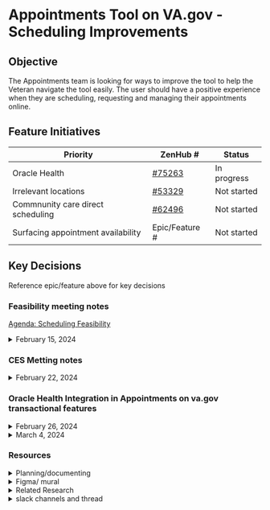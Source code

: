 # Appointments Tool on VA.gov - Scheduling Improvements

## Objective
The Appointments team is looking for ways to improve the tool to help the Veteran navigate the tool easily. The user should have a positive experience when they are scheduling, requesting and managing their appointments online. 

## Feature Initiatives 

| Priority | ZenHub #  | Status | 
| ------- | ---------- | ----- | 
| Oracle Health  | [#75263](https://app.zenhub.com/workspaces/appointments-product-management-63d2b0c51ad23091ff211acb/issues/gh/department-of-veterans-affairs/va.gov-team/75263) | In progress | 
|Irrelevant locations | [#53329](https://app.zenhub.com/workspaces/appointments-product-management-63d2b0c51ad23091ff211acb/issues/gh/department-of-veterans-affairs/va.gov-team/53329) | Not started | 
| Commnunity care direct scheduling | [#62496](https://app.zenhub.com/workspaces/appointments-product-management-63d2b0c51ad23091ff211acb/issues/gh/department-of-veterans-affairs/va.gov-team/62496) | Not started |
| Surfacing appointment availability | Epic/Feature # | Not started | 

## Key Decisions

Reference epic/feature above for key decisions
         
### Feasibility meeting notes  
[Agenda: Scheduling Feasibility](https://docs.google.com/document/d/1i2dFmGFazNDUBeynta1IvIBbYSAjscYUNfVTvH-tcXg/edit?usp=sharing) 
<details>
<summary>February 15, 2024</summary>

- **Irrelevant locations**: Kay asked, will the list of relevant locations include CC? Yes, if they are eligible. List can be based on drive time to nearest VA from address on file. We should explore what personalization might look like 
- **Surfacing Availability:** We might be able to see more available options in the future such as phone or video appointments. - Oracle Health Scheduling: Non-negotiable: PID. Kay asked how can we get more care types added and then when they are added how do we handle the Veteran navigating a really long list of care types? We should explore chat options for scheduling
- **Direct scheduling for Community Care:** How can we make referrals part of the scheduling process. We will need to work with IVC to understand what is already being done for CC scheduling.
- **Prioritization:** #1 OH #2 Irrelevant locations and or CC. #3 Availability 

</details>
 
### CES Metting notes

<details>
<summary>February 22, 2024</summary>

In regards to our CES call today about Community Care appointments in Oracle Health, per Anthony Pilozzi, they are sending appointments recorded ini HSRM back to Cerner (aka Oracle Health). If we can distinguish Community Care appointments from VA appointments in Oracle Health we could just filter out those appointments so they aren't displayed to the Veteran.bility 

</details>

### Oracle Health Integration in Appointments on va.gov transactional features

<details>
<summary>February 26, 2024</summary>

I. **Cancelation Reason**
   - VHA has paired down the cancelation reasons down, so now it is only 5 or so. It is restricted in revenue cycle. 
   - Tia A will share list. 
   - Do we need any logic around what is cancellable? Match VAOS today or just the Mental Health flag? Brad C
   - What is the meaning of cancelation data? For staff? For veterans? (Brad C)
   - We want to prevent veterans from canceling in certain situations for example mental health.
   - We want to be consistent and standard across facilities (Tia)
   - Cerner publishes these rules in their FHIR documentation. 
   - In OH, multiple resources are tied to one appointment. For example for surgery, imaging machines etc. You may have to cancel each resource (Tia)
   - Is there an exclusion list for cancelable appointments?
   - There is not a list of the non-cancelable but there is a list of types that have to offer direct schedule. (Tia)
   - Anything that is not listed in the TOC list, those are VAOS required. 
   - (Anything that is list is also cancelable) (Tia)
   - We can put together an exclusion list of appointments we do not want the Veterans can cancel. 

II. **VAOS Configuration**
   - The facility has the ability to disable direct scheduling etc. Do you see it being possible to come up with a policy on a high level to implement on the VistA side? (Brad C)
   - Yes- that would be the idea. It would require us to force the hand of the facilities. Limit what facilities can enable/ disable. (Tia)
   - Anyone with the supervisor key at a facility can change the configuration in VATS. I think it should be IVC’s direction to say who is allowed to do this and what the policy should be. (Brad C)
   - Sites were concerned about their inability to manage patients who already have appointments, ensuring that patients are not inadvertently requesting additional appointments for the same issue they are already scheduled for. (Tia)
   - Want to be able to open up access to patients to direct schedule but then they can schedule with anyone maybe even someone on the other side of the country. 
   - Not going to have requests with OH because they might be able to request a time at 4:30 when it is 4:26 and the staff will miss that. 
   - We would like to start creating a list of policies and checks. (Brad C )

III. **Current Scheduling Capabilities**
   - What can they schedule today? (Jeff)
   - For Self scheduling: Face to face and telephone (Tia)

IV. **Baseline Requirements and Ideal SOP**
   - What are the baseline requirements and the nice to have? (Brad C)
   - If we could follow the VAOS SOP that would be ideal. 

V. **Message Center and Location Selection**
   - It is not ideal for patients to request appointments in message center in OH (Tia) 
   - There are advantages to picking location first and is something we are looking into on the VAOS side. (Jeff)

VI. **Patient Appointment Restrictions**
   - We want to restrict patients from being able to schedule an appointment with someone they have never been seen before. We do not want them to be able to see options that they should not been seen at like across the country on OH
</details>

<details>
         
<summary>March 4, 2024</summary>
Scheduling Configuration:
- Each facility has its own configuration for scheduling policies for various types of care.
- Supervisors at facilities can make changes to scheduling options.
- Policies can be set regarding the number of open appointment requests a veteran can have at a given time.
- Direct booking and appointment requests can be enabled or disabled based on criteria like “encounter” time frame.
 
Cancellations:
- Tia is going to chat with program offices to determine the national standard for cancellations.
- The current system allows for cancellations, but there's a need to consider which types of appointments should be cancellable.
- The policy around cancellations needs to be looked at.
- Brad- selectively adding overrides and changing policies for appointments outside standard care types.
- We need to look into how to manage cancellations based on medical service or appointment type in Oracle Health. 

Patient status:
- Brad- there are implications determining patient status (new or established) for specific services like amputation.
- TIA - patient status shouldn't restrict scheduling for certain services.

Appointment Display in Portal:
- Melissa- the display of appointment details in the portal, specifically regarding provider names or the “with” category might be confusing.  
- Brad - need to ensure accurate and user-friendly display of appointment details even if it is based on resources, including providers, rooms, or equipment.

Patient friendly names:
- Tia- we need to standardize patient facing naming conventions. 

</details>

### Resources
<details>
         
<summary>Planning/documenting</summary>

- [Scheduling problem statements](https://docs.google.com/presentation/d/1YtBj0Vs2ne3eH-nz9wRyfEZ0tQ1ns99j3cQSn4xl8Ss/edit?usp=sharing)
- [UX Plan: Scheduling improvements](https://docs.google.com/document/d/1dliQbhR3IiJqp0qLf43LBjyJKh1Fyq2Ndn0WT71gphU/edit?usp=sharing)
 

</details>

<details>
         
<summary>Figma/ mural</summary>

- [Comparative Analysis Screenshots - Scheduling](https://app.mural.co/t/adhoccorporateworkspace2583/m/adhoccorporateworkspace2583/1637784544680/e384b1769cc9a12660f87ba02c5930545314d7cd?sender=uff1791dd79ec763420518644)
- [Figjam OH user flow](https://www.figma.com/file/iZCDnZmB5pSeFbEwZmIL3x/OH-User-flow?type=whiteboard&node-id=0%3A1&t=sZQaB1MOzWAa62MP-1)
- [Figjam for feasibility questions](https://www.figma.com/file/yPkd63oshqKiVEqYOpsICr/Feasibility-exploration?type=whiteboard&node-id=0%3A1&t=u6KP3BOCT6gGmqL0-1)
- [2019 CC flow](https://www.figma.com/file/Ti2icsdnrw2ogJGfXsqcYP/Archived---2019-Community-Care-Flow-%7C-Appointments-FE?type=design&node-id=102%3A6926&mode=design&t=xmiYSM9EJz7j3tq8-1)
- [2020 Update prototype](https://www.figma.com/file/eoMzjKgMOFuLosP3xBaD77/Archived---Select-community-care-provider-prototype-%7C-Appointments-FE?type=design&node-id=0-310&mode=design&t=IA4X263BNaKU02xF-4)

</details>

<details>
         
<summary>Related Research</summary>

- [Selecting a facility: question roundup](https://github.com/department-of-veterans-affairs/va.gov-team-sensitive/blob/master/products/health-care/appointments/research/2022-12-provider-based-multi-modality-scheduling-discovery/discovery-round-1-internal.md)

- [CC flow usability test](https://github.com/department-of-veterans-affairs/va.gov-team/blob/master/products/health-care/appointments/va-online-scheduling/research/2020-10-cc-provider-selection-usability/research-findings.md#findings-and-recommendations) < First finding is a must-read
  
- [Interviews with CC scheduling Managers](https://github.com/department-of-veterans-affairs/va.gov-team/blob/master/products/facilities/medical-centers/initiatives/2020-community-care/research-findings.md)
- [In person staff facing research](https://github.com/department-of-veterans-affairs/va.gov-team-sensitive/blob/master/products/health-care/appointments/research/2023-09-provider-based-scheduling-research/report.md)

- [Veteran Preferred Facilities Research Report](https://github.com/department-of-veterans-affairs/va.gov-team/blob/master/products/health-care/appointments/va-online-scheduling/research/2021-05-facilities-personalization-research/research-findings.md#participant-expectations-and-preferences-when-choosing-care-at-a-va-facility)

</details>

<details>
         
<summary>slack channels and thread</summary>

- [appointments-oracle-health-integration](https://dsva.slack.com/archives/C062LRFAX7S)

</details>

